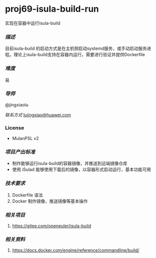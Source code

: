 # proj69-isula-build-run

实现在容器中运行isula-build

### *描述*  

目前isula-build 的启动方式是在主机侧启动systemd服务，或手动启动服务进程。理论上isula-build支持在容器内运行，需要进行验证并提供Dockerfile

### *难度*  

易

### *导师*  

@jingxiaolu

*联系方式*  lujingxiao@huawei.com

### License

- MulanPSL v2

### *项目产出标准*

- 制作能够运行isula-build的容器镜像，并推送到远端镜像仓库
- 使用 iSulad 能够使用下载后的镜像，以容器形式启动运行，基本功能可用

### *技术要求*

1. Dockerfile 语法
2. Docker 制作镜像，推送镜像等基本操作

### *相关项目*

1. https://gitee.com/openeuler/isula-build

### *相关资料*

1. https://docs.docker.com/engine/reference/commandline/build/
